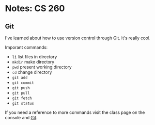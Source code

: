 # Notes: CS 260

## Git

I've learned about how to use version control through Git. It's really cool.

Imporant commands:
- `li` list files in directory
- `mkdir` make directory
- `pwd` present working directory
- `cd` change directory
- `git add`
- `git commit`
- `git push`
- `git pull`
- `git fetch`
- `git status`

If you need a reference to more commands visit the class page on the console and [Git](https://github.com/webprogramming260/.github/blob/main/profile/essentials/gitHub/gitHub.md#github).
